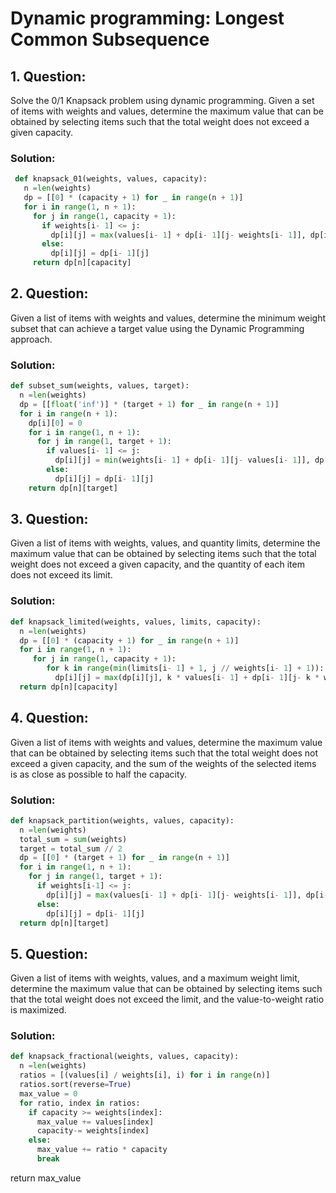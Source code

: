 # Dynamic programming: Longest Common Subsequence
## 1. **Question:**
Solve the 0/1 Knapsack problem using dynamic programming. Given a set of items with weights and values, determine the maximum value that can be obtained by selecting items such that the total weight does not exceed a given capacity.
### Solution:
```python
 def knapsack_01(weights, values, capacity):
   n =len(weights)
   dp = [[0] * (capacity + 1) for _ in range(n + 1)]
   for i in range(1, n + 1):
     for j in range(1, capacity + 1):
       if weights[i- 1] <= j:
         dp[i][j] = max(values[i- 1] + dp[i- 1][j- weights[i- 1]], dp[i- 1][j])
       else:
         dp[i][j] = dp[i- 1][j]
     return dp[n][capacity]
 ```
## 2. **Question:**
Given a list of items with weights and values, determine the minimum weight subset that can achieve a target value using the Dynamic Programming approach.
### Solution:
 ```python
 def subset_sum(weights, values, target):
   n =len(weights)
   dp = [[float('inf')] * (target + 1) for _ in range(n + 1)]
   for i in range(n + 1):
     dp[i][0] = 0
     for i in range(1, n + 1):
       for j in range(1, target + 1):
         if values[i- 1] <= j:
           dp[i][j] = min(weights[i- 1] + dp[i- 1][j- values[i- 1]], dp[i- 1][j])
         else:
           dp[i][j] = dp[i- 1][j]
     return dp[n][target]
 ```
## 3. **Question:**
Given a list of items with weights, values, and quantity limits, determine the maximum value that can be obtained by selecting items such that the total weight does not exceed a given capacity, and the quantity of each item does not exceed its limit.
### Solution:
 ```python
 def knapsack_limited(weights, values, limits, capacity):
   n =len(weights)
   dp = [[0] * (capacity + 1) for _ in range(n + 1)]
   for i in range(1, n + 1):
      for j in range(1, capacity + 1):
         for k in range(min(limits[i- 1] + 1, j // weights[i- 1] + 1)):
           dp[i][j] = max(dp[i][j], k * values[i- 1] + dp[i- 1][j- k * weights[i- 1]])
   return dp[n][capacity]
 ```
## 4. **Question:**
Given a list of items with weights and values, determine the maximum value that can be obtained by selecting items such that the total weight does not exceed a given capacity, and the sum of the weights of the selected items is as close as possible to half the capacity.
### Solution:
 ```python
 def knapsack_partition(weights, values, capacity):
   n =len(weights)
   total_sum = sum(weights)
   target = total_sum // 2
   dp = [[0] * (target + 1) for _ in range(n + 1)]
   for i in range(1, n + 1):
     for j in range(1, target + 1):
       if weights[i-1] <= j:
         dp[i][j] = max(values[i- 1] + dp[i- 1][j- weights[i- 1]], dp[i- 1][j])
       else:
         dp[i][j] = dp[i- 1][j]
   return dp[n][target]
 ```
## 5. **Question:**
Given a list of items with weights, values, and a maximum weight limit, determine the maximum value that can be obtained by selecting items such that the total weight does not exceed the limit, and the value-to-weight ratio is maximized.
### Solution:
 ```python
 def knapsack_fractional(weights, values, capacity):
   n =len(weights)
   ratios = [(values[i] / weights[i], i) for i in range(n)]
   ratios.sort(reverse=True)
   max_value = 0
   for ratio, index in ratios:
     if capacity >= weights[index]:
       max_value += values[index]
       capacity-= weights[index]
     else:
       max_value += ratio * capacity
       break
```
 return max_value
